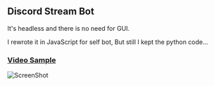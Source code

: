 ## Discord Stream Bot

It's headless and there is no need for GUI.

I rewrote it in JavaScript for self bot, But still I kept the python code...

### [Video Sample](https://www.youtube.com/watch?v=HA18QDE5GhQ)
![ScreenShot](https://raw.githubusercontent.com/MainSilent/DiscordStream/master/demo.png)
